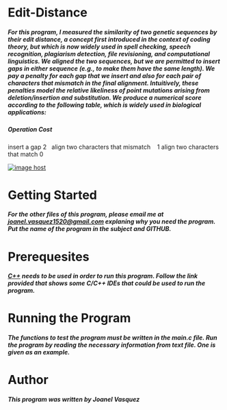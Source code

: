 # Edit-Distance
##### For this program, I measured the similarity of two genetic sequences by their edit distance, a concept first introduced in the context of coding theory, but which is now widely used in spell checking, speech recognition, plagiarism detection, file revisioning, and computational linguistics. We aligned the two sequences, but we are permitted to insert gaps in either sequence (e.g., to make them have the same length). We pay a penalty for each gap that we insert and also for each pair of characters that mismatch in the final alignment. Intuitively, these penalties model the relative likeliness of point mutations arising from deletion/insertion and substitution. We produce a numerical score according to the following table, which is widely used in biological applications: 

##### Operation                             Cost 
insert a gap                          2   
align two characters that mismatch    1 
align two characters that match       0 

<a href="http://imgbox.com/bz0WIgq5" target="_blank"><img src="https://thumbs.imgbox.com/20/d2/bz0WIgq5_t.png" alt="image host"/></a>
# __Getting Started__
##### For the other files of this program, please email me at joanel.vasquez1520@gmail.com explaning why you need the program. Put the name of the program in the subject and GITHUB. 
# __Prerequesites__
##### [C++](http://www.cyberprogrammers.net/2015/11/top-9-best-cc-ides-for-windowsmac-os.html) needs to be used in order to run this program. Follow the link provided that shows some C/C++ IDEs that could be used to run the program. 
# __Running the Program__
##### The functions to test the program must be written in the main.c file. Run the program by reading the necessary information from text file. One is given as an example. 
# __Author__
##### This program was written by Joanel Vasquez
